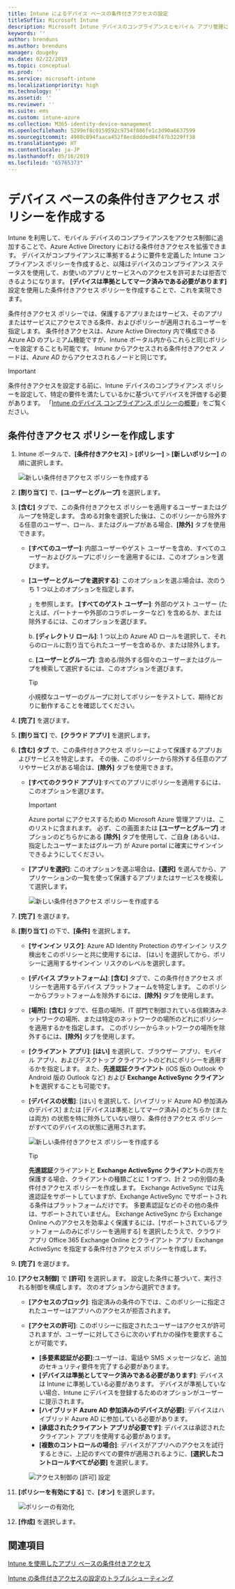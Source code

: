 ```yaml
---
title: Intune によるデバイス ベースの条件付きアクセスの設定
titleSuffix: Microsoft Intune
description: Microsoft Intune デバイスのコンプライアンスとモバイル アプリ管理に基づいて、デバイス ベースの条件付きアクセス ポリシーを作成する方法について説明します。
keywords: ''
author: brenduns
ms.author: brenduns
manager: dougeby
ms.date: 02/22/2019
ms.topic: conceptual
ms.prod: ''
ms.service: microsoft-intune
ms.localizationpriority: high
ms.technology: ''
ms.assetid: ''
ms.reviewer: ''
ms.suite: ems
ms.custom: intune-azure
ms.collection: M365-identity-device-management
ms.openlocfilehash: 5299ef8c0159592c9754f886fe1c3d90a6637599
ms.sourcegitcommit: 4980c094faaca452f8ec8ddded04f47b3229ff38
ms.translationtype: HT
ms.contentlocale: ja-JP
ms.lasthandoff: 05/16/2019
ms.locfileid: "65765373"
---
```

# <a name="create-a-device-based-conditional-access-policy"></a>デバイス ベースの条件付きアクセス ポリシーを作成する

Intune を利用して、モバイル デバイスのコンプライアンスをアクセス制御に追加することで、Azure Active Directory における条件付きアクセスを拡張できます。 デバイスがコンプライアンスに準拠するように要件を定義した Intune コンプライアンス ポリシーを作成すると、以降はデバイスのコンプライアンス ステータスを使用して、お使いのアプリとサービスへのアクセスを許可または拒否できるようになります。 **[デバイスは準拠としてマーク済みである必要があります]** 設定を使用した条件付きアクセス ポリシーを作成することで、これを実現できます。  

条件付きアクセス ポリシーでは、保護するアプリまたはサービス、そのアプリまたはサービスにアクセスできる条件、およびポリシーが適用されるユーザーを指定します。 条件付きアクセスは、Azure Active Directory 内で構成できる Azure AD のプレミアム機能ですが、Intune ポータル内からこれらと同じポリシーを設定することも可能です。 *Intune* からアクセスされる条件付きアクセス ノードは、*Azure AD* からアクセスされるノードと同じです。  

> [!IMPORTANT]
> 条件付きアクセスを設定する前に、Intune デバイスのコンプライアンス ポリシーを設定して、特定の要件を満たしているかに基づいてデバイスを評価する必要があります。 「[Intune のデバイス コンプライアンス ポリシーの概要](device-compliance-get-started.md)」をご覧ください。

## <a name="create-conditional-access-policy"></a>条件付きアクセス ポリシーを作成します

1.  Intune ポータルで、**[条件付きアクセス]** > **[ポリシー]** > **[新しいポリシー]** の順に選択します。
   
    ![新しい条件付きアクセス ポリシーを作成する](media/create-conditional-access-intune/create-ca.png)
 
2.  **[割り当て]** で、**[ユーザーとグループ]** を選択します。 
3.  **[含む]** タブで、この条件付きアクセス ポリシーを適用するユーザーまたはグループを特定します。 含める対象を選択した後は、このポリシーから除外する任意のユーザー、ロール、またはグループがある場合、**[除外]** タブを使用できます。  
    - **[すべてのユーザー]**: 内部ユーザーやゲスト ユーザーを含め、すべてのユーザーおよびグループにポリシーを適用するには、このオプションを選びます。
  
    - **[ユーザーとグループを選択する]**: このオプションを選ぶ場合は、次のうち 1 つ以上のオプションを指定します。
  
      」を参照します。 **[すべてのゲスト ユーザー]**: 外部のゲスト ユーザー (たとえば、パートナーや外部のコラボレーターなど) を含めるか、または除外するには、このオプションを選びます。
       
      b. **[ディレクトリ ロール]**: 1 つ以上の Azure AD ロールを選択して、それらのロールに割り当てられたユーザーを含めるか、または除外します。
      
      c. **[ユーザーとグループ]**: 含める/除外する個々のユーザーまたはグループを検索して選択するには、このオプションを選びます。
     
       > [!TIP]  
       > 小規模なユーザーのグループに対してポリシーをテストして、期待どおりに動作することを確認してください。
4.  **[完了]** を選びます。
5.  **[割り当て]** で、**[クラウド アプリ]** を選択します。 
6.  **[含む] タブ** で、この条件付きアクセス ポリシーによって保護するアプリおよびサービスを特定します。 その後、このポリシーから除外する任意のアプリやサービスがある場合は、**[除外]** タブを使用できます。
    - **[すべてのクラウド アプリ]**:すべてのアプリにポリシーを適用するには、このオプションを選びます。
      > [!IMPORTANT]  
      > Azure portal にアクセスするための Microsoft Azure 管理アプリは、このリストに含まれます。 必ず、この画面または **[ユーザーとグループ]** オプションのどちらかにある **[除外]** タブを使用して、ご自身 (あるいは、指定したユーザーまたはグループ) が Azure portal に確実にサインインできるようにしてください。 

    - **[アプリを選択]**: このオプションを選ぶ場合は、**[選択]** を選んでから、アプリケーションの一覧を使って保護するアプリまたはサービスを検索して選択します。
    
      ![新しい条件付きアクセス ポリシーを作成する](media/create-conditional-access-intune/create-ca-select-apps.png)

7.  **[完了]** を選びます。
8.  **[割り当て]** の下で、**[条件]** を選択します。
    - **[サインイン リスク]**: Azure AD Identity Protection のサインイン リスク検出をこのポリシーと共に使用するには、 [はい] を選択してから、ポリシーに適用するサインイン リスクのレベルを選択します。
    - **[デバイス プラットフォーム]**: **[含む]** タブで、この条件付きアクセス ポリシーを適用するデバイス プラットフォームを特定します。 このポリシーからプラットフォームを除外するには、**[除外]** タブを使用します。
    - **[場所]**: **[含む]** タブで、任意の場所、IT 部門で制御されている信頼済みネットワークの場所、または特定のネットワークの場所のどれにポリシーを適用するかを指定します。 このポリシーからネットワークの場所を除外するには、**[除外]** タブを使用します。 
    - **[クライアント アプリ]**: **[はい]** を選択して、ブラウザー アプリ、モバイル アプリ、およびデスクトップ クライアントのどれにポリシーを適用するかを指定します。 また、**先進認証クライアント** (iOS 版の Outlook や Android 版の Outlook など) および **Exchange ActiveSync クライアント**を選択することも可能です。
    - **[デバイスの状態]**: [はい] を選択して、[ハイブリッド Azure AD 参加済みのデバイス] または [デバイスは準拠としてマーク済み] のどちらか (または両方) の状態を特に除外していない限り、条件付きアクセス ポリシーがすべてのデバイスの状態に適用されます。
    
      ![新しい条件付きアクセス ポリシーを作成する](media/create-conditional-access-intune/create-ca-device-platforms.png)

      > [!TIP]  
      > **先進認証**クライアントと **Exchange ActiveSync クライアント**の両方を保護する場合、クライアントの種類ごとに 1 つずつ、計 2 つの別個の条件付きアクセス ポリシーを作成します。 Exchange ActiveSync では先進認証をサポートしていますが、Exchange ActiveSync でサポートされる条件はプラットフォームだけです。 多要素認証などのその他の条件は、サポートされていません。 Exchange ActiveSync から Exchange Online へのアクセスを効率よく保護するには、[サポートされているプラットフォームのみにポリシーを適用する] を選択したうえで、クラウド アプリ Office 365 Exchange Online とクライアント アプリ Exchange ActiveSync を指定する条件付きアクセス ポリシーを作成します。

9.  **[完了]** を選びます。
10. **[アクセス制御]** で **[許可]** を選択します。 設定した条件に基づいて、実行される制御を構成します。  次のオプションから選択できます。
    - **[アクセスのブロック]**: 指定済みの条件の下では、このポリシーに指定されたユーザーはアプリへのアクセスが拒否されます。
    - **[アクセスの許可]**: このポリシーに指定されたユーザーはアクセスが許可されますが、ユーザーに対してさらに次のいずれかの操作を要求することが可能です。
      - **[多要素認証が必要]**:ユーザーは、電話や SMS メッセージなど、追加のセキュリティ要件を完了する必要があります。
      - **[デバイスは準拠としてマーク済みである必要があります]**: デバイスは Intune に準拠している必要があります。 デバイスが準拠していない場合、Intune にデバイスを登録するためのオプションがユーザーに提示されます。 
      - **[ハイブリッド Azure AD 参加済みのデバイスが必要]**: デバイスはハイブリッド Azure AD に参加している必要があります。
      - **[承認されたクライアント アプリが必要です]**: デバイスは承認されたクライアント アプリを使用する必要があります。 
      - **[複数のコントロールの場合]**: デバイスがアプリへのアクセスを試行するときに、上記のすべての要件が適用されるように、**[選択したコントロールすべてが必要]** を選択します。
    
      ![アクセス制御の [許可] 設定](media/create-conditional-access-intune/create-ca-grant-access-settings.png)
 
11. **[ポリシーを有効にする]** で、**[オン]** を選択します。
     
     ![ポリシーの有効化](media/create-conditional-access-intune/enable-policy.png)

12. **[作成]** を選択します。

## <a name="see-also"></a>関連項目
[Intune を使用したアプリ ベースの条件付きアクセス](app-based-conditional-access-intune.md)

[Intune の条件付きアクセスの設定のトラブルシューティング](https://support.microsoft.com/help/4456106)
